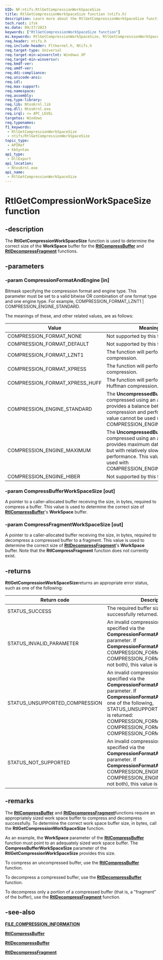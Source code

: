 ```yaml
---
UID: NF:ntifs.RtlGetCompressionWorkSpaceSize
title: RtlGetCompressionWorkSpaceSize function (ntifs.h)
description: Learn more about the RtlGetCompressionWorkSpaceSize function.
tech.root: ifsk
ms.date: 09/27/2023
keywords: ["RtlGetCompressionWorkSpaceSize function"]
ms.keywords: RtlGetCompressionWorkSpaceSize, RtlGetCompressionWorkSpaceSize function [Installable File System Drivers], ifsk.rtlgetcompressionworkspacesize, ntifs/RtlGetCompressionWorkSpaceSize, rtlref_26332738-6278-49f9-b948-87bcb7e68c83.xml
req.header: ntifs.h
req.include-header: Fltkernel.h, Ntifs.h
req.target-type: Universal
req.target-min-winverclnt: Windows XP
req.target-min-winversvr: 
req.kmdf-ver: 
req.umdf-ver: 
req.ddi-compliance: 
req.unicode-ansi: 
req.idl: 
req.max-support: 
req.namespace: 
req.assembly: 
req.type-library: 
req.lib: NtosKrnl.lib
req.dll: NtosKrnl.exe
req.irql: <= APC_LEVEL
targetos: Windows
req.typenames: 
f1_keywords:
 - RtlGetCompressionWorkSpaceSize
 - ntifs/RtlGetCompressionWorkSpaceSize
topic_type:
 - APIRef
 - kbSyntax
api_type:
 - DllExport
api_location:
 - NtosKrnl.exe
api_name:
 - RtlGetCompressionWorkSpaceSize
---
```


# RtlGetCompressionWorkSpaceSize function

## -description

The **RtlGetCompressionWorkSpaceSize** function is used to determine the correct size of the **WorkSpace** buffer for the [**RtlCompressBuffer**](nf-ntifs-rtlcompressbuffer.md) and [**RtlDecompressFragment**](nf-ntifs-rtldecompressfragment.md) functions.

## -parameters

### -param CompressionFormatAndEngine [in]

Bitmask specifying the compression format and engine type. This parameter must be set to a valid bitwise OR combination of one format type and one engine type. For example, COMPRESSION_FORMAT_LZNT1 | COMPRESSION_ENGINE_STANDARD.

The meanings of these, and other related values, are as follows:

| Value | Meaning |
| ----- | ------- |
| COMPRESSION_FORMAT_NONE        | Not supported by this function. |
| COMPRESSION_FORMAT_DEFAULT     | Not supported by this function. |
| COMPRESSION_FORMAT_LZNT1       | The function will perform LZ compression. |
| COMPRESSION_FORMAT_XPRESS      | The function will perform Xpress compression. |
| COMPRESSION_FORMAT_XPRESS_HUFF | The function will perform Xpress Huffman compression. |
| COMPRESSION_ENGINE_STANDARD    | The **UncompressedBuffer** buffer is compressed using an algorithm that provides a balance between data compression and performance. This value cannot be used with COMPRESSION_ENGINE_MAXIMUM. |
| COMPRESSION_ENGINE_MAXIMUM     | The **UncompressedBuffer** buffer is compressed using an algorithm that provides maximum data compression but with relatively slower performance. This value cannot be used with COMPRESSION_ENGINE_STANDARD. |
| COMPRESSION_ENGINE_HIBER       | Not supported by this function. |

### -param CompressBufferWorkSpaceSize [out]

A pointer to a caller-allocated buffer receiving the size, in bytes, required to compress a buffer. This value is used to determine the correct size of [**RtlCompressBuffer**](nf-ntifs-rtlcompressbuffer.md)'s **WorkSpace** buffer.

### -param CompressFragmentWorkSpaceSize [out]

A pointer to a caller-allocated buffer receiving the size, in bytes, required to decompress a compressed buffer to a fragment. This value is used to determine the correct size of [**RtlDecompressFragment**](nf-ntifs-rtldecompressfragment.md)'s **WorkSpace** buffer. Note that the **RtlCompressFragment** function does not currently exist.

## -returns

**RtlGetCompressionWorkSpaceSize**returns an appropriate error status, such as one of the following:

| Return code | Description |
| ----------- | ----------- |
| STATUS_SUCCESS | The required buffer sizes, in bytes, were successfully returned. |
| STATUS_INVALID_PARAMETER | An invalid compression format was specified via the **CompressionFormatAndEngine** parameter. If **CompressionFormatAndEngine** is either COMPRESSION_FORMAT_NONE or COMPRESSION_FORMAT_DEFAULT (but not both), this value is returned. |
| STATUS_UNSUPPORTED_COMPRESSION | An invalid compression format was specified via the **CompressionFormatAndEngine** parameter. If **CompressionFormatAndEngine** is not one of the following, STATUS_UNSUPPORTED_COMPRESSION is returned: COMPRESSION_FORMAT_LZNT1, COMPRESSION_FORMAT_XPRESS, COMPRESSION_FORMAT_XPRESS_HUF |
| STATUS_NOT_SUPPORTED | An invalid compression engine was specified via the **CompressionFormatAndEngine** parameter. If **CompressionFormatAndEngine** is not COMPRESSION_ENGINE_STANDARD or COMPRESSION_ENGINE_MAXIMUM (but not both), this value is returned. |

## -remarks

The [**RtlCompressBuffer**](nf-ntifs-rtlcompressbuffer.md) and [**RtlDecompressFragment**](nf-ntifs-rtldecompressfragment.md)functions require an appropriately sized work space buffer to compress and decompress successfully. To determine the correct work space buffer size, in bytes, call the **RtlGetCompressionWorkSpaceSize** function.

As an example, the **WorkSpace** parameter of the [**RtlCompressBuffer**](nf-ntifs-rtlcompressbuffer.md) function must point to an adequately sized work space buffer. The **CompressBufferWorkSpaceSize** parameter of the **RtlGetCompressionWorkSpaceSize** provides this size.

To compress an uncompressed buffer, use the [**RtlCompressBuffer**](nf-ntifs-rtlcompressbuffer.md) function.

To decompress a compressed buffer, use the [**RtlDecompressBuffer**](nf-ntifs-rtldecompressbuffer.md) function.

To decompress only a portion of a compressed buffer (that is, a "fragment" of the buffer), use the [**RtlDecompressFragment**](nf-ntifs-rtldecompressfragment.md) function.

## -see-also

[**FILE_COMPRESSION_INFORMATION**](ns-ntifs-_file_compression_information.md)

[**RtlCompressBuffer**](nf-ntifs-rtlcompressbuffer.md)

[**RtlDecompressBuffer**](nf-ntifs-rtldecompressbuffer.md)

[**RtlDecompressFragment**](nf-ntifs-rtldecompressfragment.md)
